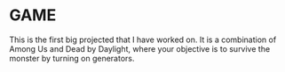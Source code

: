 # GAME

This is the first big projected that I have worked on. It is a combination of Among Us and Dead by Daylight, where your objective is to survive the monster by turning on generators.
 
